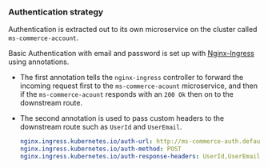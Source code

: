 ### Authentication strategy

Authentication is extracted out to its own microservice on the cluster called `ms-commerce-account`.

Basic Authentication with email and password is set up with [Nginx-Ingress](https://kubernetes.github.io/ingress-nginx/examples/auth/external-auth/) using annotations.

- The first annotation tells the `nginx-ingress` controller to forward the incoming request first to the `ms-commerce-acount` microservice, and then if the `ms-commerce-acount` responds with an `200 Ok` then on to the downstream route.

- The second annotation is used to pass custom headers to the downstream route such as `UserId` and `UserEmail`.

  ```yaml
  nginx.ingress.kubernetes.io/auth-url: http://ms-commerce-auth.default.svc.cluster.local:3000/api/account/authenticate
  nginx.ingress.kubernetes.io/auth-method: POST
  nginx.ingress.kubernetes.io/auth-response-headers: UserId,UserEmail,ProjectKey
  ```

